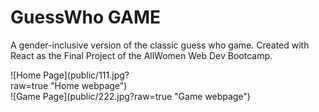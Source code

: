 # GuessWho GAME

A gender-inclusive version of the classic guess who game.
Created with React as the Final Project of the AllWomen Web Dev Bootcamp.


<div style="width:200px ">
![Home Page](public/111.jpg?raw=true "Home webpage")
 </div>
 <span style="width:200px ">
![Game Page](public/222.jpg?raw=true "Game webpage")
 </span>

